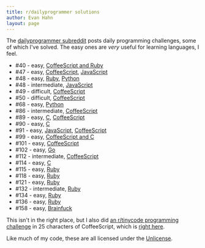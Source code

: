 ```yaml
---
title: r/dailyprogrammer solutions
author: Evan Hahn
layout: page
---
```

The [dailyprogrammer subreddit][1] posts daily programming challenges, some of which I've solved. The easy ones are *very* useful for learning languages, I feel.

*   #40 - easy, [CoffeeScript and Ruby][2]
*   #47 - easy, [CoffeeScript][3], [JavaScript][4]
*   #48 - easy, [Ruby][5], [Python][6]
*   #48 - intermediate, [JavaScript][7]
*   #49 - difficult, [CoffeeScript][8]
*   #50 - difficult, [CoffeeScript][9]
*   #68 - easy, [Python][10]
*   #86 - intermediate, [CoffeeScript][11]
*   #89 - easy, [C][12], [CoffeeScript][13]
*   #90 - easy, [C][14]
*   #91 - easy, [JavaScript][15], [CoffeeScript][16]
*   #99 - easy, [CoffeeScript and C][17]
*   #101 - easy, [CoffeeScript][18]
*   #102 - easy, [Go][19]
*   #112 - intermediate, [CoffeeScript][20]
*   #114 - easy, [C][21]
*   #115 - easy, [Ruby][22]
*   #118 - easy, [Ruby][23]
*   #121 - easy, [Ruby][24]
*   #132 - intermediate, [Ruby][25]
*   #134 - easy, [Ruby][26]
*   #136 - easy, [Ruby][27]
*   #158 - easy, [Brainfuck](http://www.reddit.com/r/dailyprogrammer/comments/230m05/4142014_challenge_158_easy_the_torn_number/cgso126)

This isn't in the right place, but I also did [an r/tinycode programming challenge][28] in 25 characters of CoffeeScript, which is [right here][29].

Like much of my code, these are all licensed under the [Unlicense][30].

 [1]: http://www.reddit.com/r/dailyprogrammer
 [2]: http://www.reddit.com/r/dailyprogrammer/comments/schtf/4162012_challenge_40_easy/c5v0iii
 [3]: http://www.reddit.com/r/dailyprogrammer/comments/t33vi/522012_challenge_47_easy/c4l1ile
 [4]: http://www.reddit.com/r/dailyprogrammer/comments/t33vi/522012_challenge_47_easy/c4krg39
 [5]: http://www.reddit.com/r/dailyprogrammer/comments/t78m8/542012_challenge_48_easy/c4l23xc
 [6]: http://www.reddit.com/r/dailyprogrammer/comments/t78m8/542012_challenge_48_easy/c4l1m59
 [7]: http://www.reddit.com/r/dailyprogrammer/comments/t78lv/542012_challenge_48_intermediate/c4kquee
 [8]: http://www.reddit.com/r/dailyprogrammer/comments/tb2h7/572012_challenge_49_difficult/c4l7hoj
 [9]: http://www.reddit.com/r/dailyprogrammer/comments/teu8p/592012_challenge_50_difficult/c4m4dm1
 [10]: http://www.reddit.com/r/dailyprogrammer/comments/vfylp/6222012_challenge_68_easy/c54lt89
 [11]: http://www.reddit.com/r/dailyprogrammer/comments/xx97s/882012_challenge_86_intermediate_weekday/c5qouzd
 [12]: http://www.reddit.com/r/dailyprogrammer/comments/yj2zq/8202012_challenge_89_easy_simple_statistical/c5w6y9l
 [13]: http://www.reddit.com/r/dailyprogrammer/comments/yj2zq/8202012_challenge_89_easy_simple_statistical/c5w74wn
 [14]: http://www.reddit.com/r/dailyprogrammer/comments/ynw53/8222012_challenge_90_easy_walkaround_rasterizer/c5xhdqy
 [15]: http://www.reddit.com/r/dailyprogrammer/comments/yqydh/8242012_challenge_91_easy_sleep_sort/c5yhg1m
 [16]: http://www.reddit.com/r/dailyprogrammer/comments/yqydh/8242012_challenge_91_easy_sleep_sort/c5zdbgd
 [17]: http://www.reddit.com/r/dailyprogrammer/comments/101m7y/9172012_challenge_99_easy_words_with_letters_in/c69py0h
 [18]: http://www.reddit.com/r/dailyprogrammer/comments/10l8ay/9272012_challenge_101_easy_nonrepeating_years/c6erpgd
 [19]: http://www.reddit.com/r/dailyprogrammer/comments/10pf0j/9302012_challenge_102_easy_dice_roller/c6fw875
 [20]: http://www.reddit.com/r/dailyprogrammer/comments/137f87/11142012_challenge_112_intermediatedate_sorting/c71rcx5
 [21]: http://www.reddit.com/r/dailyprogrammer/comments/149kec/1242012_challenge_114_easy_word_ladder_steps/c7b2qsa
 [22]: http://www.reddit.com/r/dailyprogrammer/comments/15ul7q/122013_challenge_115_easy_guessthatnumber_game/c7q5ubc
 [23]: http://www.reddit.com/r/dailyprogrammer/comments/16z9oj/012113_challenge_118_easy_date_localization/c85dg56
 [24]: http://www.reddit.com/r/dailyprogrammer/comments/19mn2d/030413_challenge_121_easy_bytelandian_exchange_1/c8t9ody
 [25]: http://www.reddit.com/r/dailyprogrammer/comments/1kqxz9/080813_challenge_132_intermediate_tiny_assembler/cbrrv9x
 [26]: http://www.reddit.com/r/dailyprogrammer/comments/1jtryq/080613_challenge_134_easy_ndivisible_digits/cbibanu
 [27]: http://www.reddit.com/r/dailyprogrammer/comments/1kphtf/081313_challenge_136_easy_student_management/cbrfl8l
 [28]: http://redd.it/zlwmw
 [29]: http://www.reddit.com/r/tinycode/comments/zlwmw/tinycode_challenge/c66heox
 [30]: http://unlicense.org/
